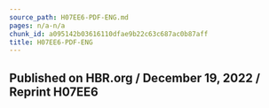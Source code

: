 ```yaml
---
source_path: H07EE6-PDF-ENG.md
pages: n/a-n/a
chunk_id: a095142b03616110dfae9b22c63c687ac0b87aff
title: H07EE6-PDF-ENG
---
```

## Published on HBR.org / December 19, 2022 / Reprint H07EE6
